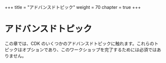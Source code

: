 +++
title = "アドバンスドトピック"
weight = 70
chapter = true
+++

# アドバンスドトピック

この章では、CDK のいくつかのアドバンスドトピックに触れます。これらのトピックはオプションであり、このワークショップを完了するためには必須ではありません。

